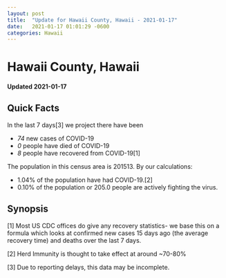 ```yaml
---
layout: post
title:  "Update for Hawaii County, Hawaii - 2021-01-17"
date:   2021-01-17 01:01:29 -0600
categories: Hawaii
---
```


# Hawaii County, Hawaii
#### Updated 2021-01-17

## Quick Facts

In the last 7 days[3] we project there have been
- *74* new cases of COVID-19
- *0* people have died of COVID-19
- *8* people have recovered from COVID-19[1]

The population in this census area is 201513. By our calculations:
- 1.04% of the population have had COVID-19.[2]
- 0.10% of the population or 205.0 people are actively fighting the virus.

## Synopsis




[1] Most US CDC offices do give any recovery statistics- we base this on a formula which looks at confirmed new cases
15 days ago (the average recovery time) and deaths over the last 7 days.

[2] Herd Immunity is thought to take effect at around ~70-80%

[3] Due to reporting delays, this data may be incomplete.
 
    